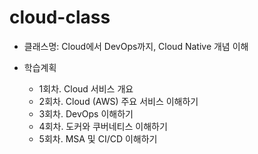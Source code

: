 # cloud-class
- 클래스명: Cloud에서 DevOps까지, Cloud Native 개념 이해
   
- 학습계획 
  - 1회차. Cloud 서비스 개요   
  - 2회차. Cloud (AWS) 주요 서비스 이해하기   
  - 3회차. DevOps 이해하기   
  - 4회차. 도커와 쿠버네티스 이해하기   
  - 5회차. MSA 및 CI/CD 이해하기   
